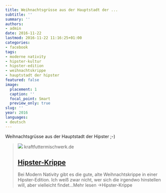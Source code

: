 ```yaml
---
title: Weihnachtsgrüsse aus der Hauptstadt der ...
subtitle: ''
summary: ''
authors:
- admin
date: 2016-11-22
lastmod: 2016-11-22 11:16:25+01:00
categories:
- facebook
tags:
- moderne nativity
- hipster-kultur
- hipster-edition
- weihnachtskrippe
- hauptstadt der hipster
featured: false
image:
  placement: 1
  caption: ''
  focal_point: Smart
  preview_only: true
slug: ''
year: 2016
languages:
- deutsch
---
```


Weihnachtsgrüsse aus der Hauptstadt der Hipster ;-)
> [![](https://www.kraftfuttermischwerk.de/blogg/wp-content/uploads2/2016/11/home-hero_1024x1024.jpg)](http://www.kraftfuttermischwerk.de/blogg/hipster-krippe/)
> kraftfuttermischwerk.de
> ## [Hipster-Krippe](http://www.kraftfuttermischwerk.de/blogg/hipster-krippe/)
>
>Bei Modern Nativity gibt es die gute, alte Weihnachtskrippe in einer Hipster-Edition. Ich weiß zwar nicht, wer sich die irgendwo hinstellen will, aber vielleicht findet…Mehr lesen ->Hipster-Krippe